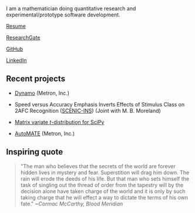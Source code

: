 I am a mathematician doing quantitative research and experimental/prototype software development.

[Resume](JohnMDuselResume20250607.pdf)

[ResearchGate](https://www.researchgate.net/profile/John-Dusel)

[GitHub](https://github.com/johnmdusel)

[LinkedIn](www.linkedin.com/in/john-dusel-6a137536a)

## Recent projects

- [Dynamo](https://www.metsci.com/what-we-do/products-tools/dynamo/) (Metron, Inc.)

- Speed versus Accuracy Emphasis Inverts Effects of Stimulus Class on 2AFC Recognition ([SCENIC-INS](https://github.com/johnmdusel/scenic-ins-analysis-public)) (Joint with M. B. Moreland)

- [Matrix variate $t$-distribution for SciPy](https://github.com/scipy/scipy/pull/22925)

- [AutoMATE](https://www.metsci.com/what-we-do/products-tools/automate/) (Metron, Inc.)

## Inspiring quote

>"The man who believes that the secrets of the world are forever hidden lives in mystery and fear. Superstition will drag him down. The rain will erode the deeds of his life. But that man who sets himself the task of singling out the thread of order from the tapestry will by the decision alone have taken charge of the world and it is only by such taking charge that he will effect a way to dictate the terms of his own fate." *~Cormac McCarthy, Blood Meridian*
